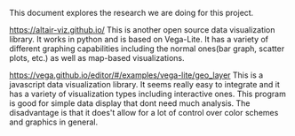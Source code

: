 This document explores the research we are doing for this project.

https://altair-viz.github.io/
This is another open source data visualization library. It works in python and is based on Vega-Lite. It has a variety of different graphing capabilities including the normal ones(bar graph, scatter plots, etc.) as well as map-based visualizations. 

https://vega.github.io/editor/#/examples/vega-lite/geo_layer
This is a javascript data visualization library. It seems really easy to integrate and it has a variety of visualization types including interactive ones. This program is good for simple data display that dont need much analysis. The disadvantage is that it does't allow for a lot of control over color schemes and graphics in general.
